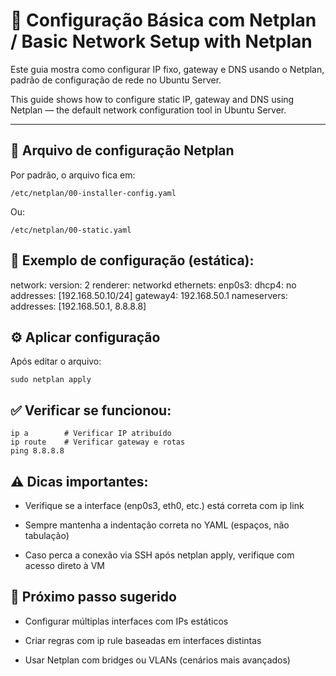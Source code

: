 # 🧷 Configuração Básica com Netplan / Basic Network Setup with Netplan

Este guia mostra como configurar IP fixo, gateway e DNS usando o Netplan, padrão de configuração de rede no Ubuntu Server.

This guide shows how to configure static IP, gateway and DNS using Netplan — the default network configuration tool in Ubuntu Server.

---

## 📌 Arquivo de configuração Netplan

Por padrão, o arquivo fica em:

```
/etc/netplan/00-installer-config.yaml
```
Ou:
```
/etc/netplan/00-static.yaml
```
## 📄 Exemplo de configuração (estática):
network:
  version: 2
  renderer: networkd
  ethernets:
    enp0s3:
      dhcp4: no
      addresses: [192.168.50.10/24]
      gateway4: 192.168.50.1
      nameservers:
        addresses: [192.168.50.1, 8.8.8.8]

## ⚙️ Aplicar configuração
Após editar o arquivo:
```
sudo netplan apply
```

## ✅ Verificar se funcionou:
```
ip a        # Verificar IP atribuído
ip route    # Verificar gateway e rotas
ping 8.8.8.8
```

## ⚠️ Dicas importantes:
* Verifique se a interface (enp0s3, eth0, etc.) está correta com ip link

* Sempre mantenha a indentação correta no YAML (espaços, não tabulação)

* Caso perca a conexão via SSH após netplan apply, verifique com acesso direto à VM

## 📘 Próximo passo sugerido

* Configurar múltiplas interfaces com IPs estáticos

* Criar regras com ip rule baseadas em interfaces distintas

* Usar Netplan com bridges ou VLANs (cenários mais avançados)
